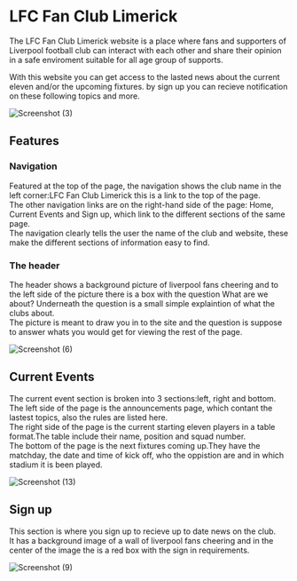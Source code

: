 # LFC Fan Club Limerick

The LFC Fan Club Limerick website is a place where fans and supporters of Liverpool football club can interact with each other and share their opinion in a safe enviroment suitable for all age group of supports.

With this website you can get access to the lasted news about the current eleven and/or the upcoming fixtures. by sign up you can recieve notification on these following topics and more.

![Screenshot (3)](https://user-images.githubusercontent.com/87779486/131541960-4c64ca80-f34f-47af-b602-20862dfa35cb.png)

## Features
### Navigation
Featured at the top of the page, the navigation shows the club name in the left corner:LFC Fan Club Limerick this is a link to the top of the page.  
The other navigation links are on the right-hand side of the page: Home, Current Events and Sign up, which link to the different sections of the same page.  
The navigation clearly tells the user the name of the club and website, these make the different sections of information easy to find.  

### The header
The header shows a background picture of liverpool fans cheering and to the left side of the picture there is a box with the question What are we about? Underneath the question is a small simple explaintion of what the clubs about.  
The picture is meant to draw you in to the site and the question is suppose to answer whats you would get for viewing the rest of the page.  

![Screenshot (6)](https://user-images.githubusercontent.com/87779486/131543845-bf343486-619a-4f72-98cf-6b2b3ef10950.png)

## Current Events  
The current event section is broken into 3 sections:left, right and bottom.  
The left side of the page is the announcements page, which contant the lastest topics, also the rules are listed here.  
The right side of the page is the current starting eleven players in a table format.The table include their name, position and squad number.  
The bottom of the page is the next fixtures coming up.They have the matchday, the date and time of kick off, who the oppistion are and in which stadium it is been played.
 
![Screenshot (13)](https://user-images.githubusercontent.com/87779486/131547529-3e92d3ba-c3b7-4ddd-afb0-774c3d4bd419.png)

## Sign up
This section is where you sign up to recieve up to date news on the club.  
It has a background image of a wall of liverpool fans cheering and in the center of the image the is a red box with the sign in requirements.

![Screenshot (9)](https://user-images.githubusercontent.com/87779486/131546805-d34119e8-d4e1-43dc-9dd3-3d4a258bcf6c.png)




